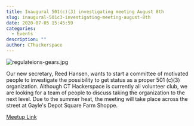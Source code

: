 ```yaml
---
title: Inaugural 501(c)(3) investigating meeting August 8th
slug: inaugural-501c3-investigating-meeting-august-8th
date: 2020-07-05 15:45:59
categories:
  - Events
description: ""
author: CThackerspace
---
```



![regulateions-gears.jpg](/uploads/2020/07/regulateions-gears.jpg)

Our new secretary, Reed Hansen, wants to start a committee of motivated people to investigate the possibility to get status as a proper 501 (c)(3) organization. Although CT Hackerspace is currently all volunteer club, we are looking for a team of people to discuss taking the organization to the next level. Due to the summer heat, the meeting will take place across the street at Gayle's Depot Square Farm Shoppe.

[Meetup Link](https://www.meetup.com/CT-Hackerspace/events/271738426)
